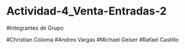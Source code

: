 # Actividad-4_Venta-Entradas-2

#Integrantes de Grupo

#Christian Coloma
#Andres Vargas
#Michael Geiser
#Rafael Castillo
